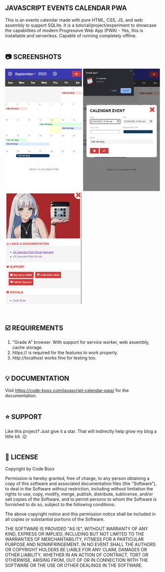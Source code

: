 ## JAVASCRIPT EVENTS CALENDAR PWA
This is an events calendar made with pure HTML, CSS, JS, and web assembly to support SQLite. It is a tutorial/project/experiment to showcase the capabilities of modern Progressive Web App (PWA) - Yes, this is installable and serverless. Capable of running completely offline.
<br><br>

## :camera: SCREENSHOTS
<p float="left">
  <img width="250" src="https://github.com/code-boxx/Javascript-Calendar-PWA/blob/main/assets/js-cal-1.png">
  <img width="250" src="https://github.com/code-boxx/Javascript-Calendar-PWA/blob/main/assets/js-cal-2.png">
  <img width="250" src="https://github.com/code-boxx/Javascript-Calendar-PWA/blob/main/assets/js-cal-3.png">
</p><br>

## :ballot_box_with_check: REQUIREMENTS
1) "Grade A" browser. With support for service worker, web assembly, cache storage.
2) https:// is required for the features to work properly.
3) http://localhost works fine for testing too.
<br><br>

## :bulb: DOCUMENTATION
Visit https://code-boxx.com/javascript-calendar-pwa/ for the documentation.
<br><br>

## :star: SUPPORT
Like this project? Just give it a star. That will indirectly help grow my blog a little bit. :wink:
<br><br>

## :newspaper: LICENSE
Copyright by Code Boxx

Permission is hereby granted, free of charge, to any person obtaining a copy
of this software and associated documentation files (the "Software"), to deal
in the Software without restriction, including without limitation the rights
to use, copy, modify, merge, publish, distribute, sublicense, and/or sell
copies of the Software, and to permit persons to whom the Software is
furnished to do so, subject to the following conditions:

The above copyright notice and this permission notice shall be included in all
copies or substantial portions of the Software.

THE SOFTWARE IS PROVIDED "AS IS", WITHOUT WARRANTY OF ANY KIND, EXPRESS OR
IMPLIED, INCLUDING BUT NOT LIMITED TO THE WARRANTIES OF MERCHANTABILITY,
FITNESS FOR A PARTICULAR PURPOSE AND NONINFRINGEMENT. IN NO EVENT SHALL THE
AUTHORS OR COPYRIGHT HOLDERS BE LIABLE FOR ANY CLAIM, DAMAGES OR OTHER
LIABILITY, WHETHER IN AN ACTION OF CONTRACT, TORT OR OTHERWISE, ARISING FROM,
OUT OF OR IN CONNECTION WITH THE SOFTWARE OR THE USE OR OTHER DEALINGS IN THE
SOFTWARE.

